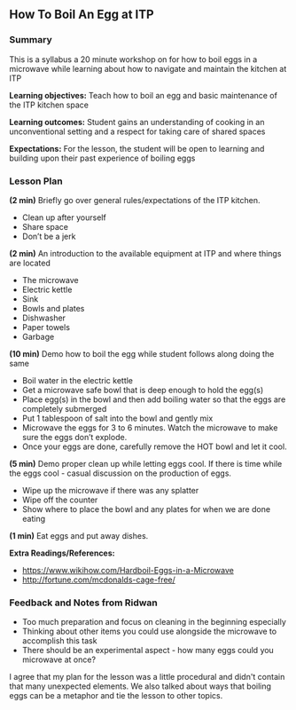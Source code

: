 ## How To Boil An Egg at ITP

### Summary

This is a syllabus a 20 minute workshop on for how to boil eggs in a microwave while learning about how to navigate and maintain the kitchen at ITP

**Learning objectives:** Teach how to boil an egg and basic maintenance of the ITP kitchen space

**Learning outcomes:** Student gains an understanding of cooking in an unconventional setting and a respect for taking care of shared spaces

**Expectations:** For the lesson, the student will be open to learning and building upon their past experience of boiling eggs

### Lesson Plan

**(2 min)** Briefly go over general rules/expectations of the ITP kitchen.
* Clean up after yourself
* Share space
* Don’t be a jerk

**(2 min)** An introduction to the available equipment at ITP and where things are located
* The microwave
* Electric kettle
* Sink
* Bowls and plates
* Dishwasher
* Paper towels
* Garbage

**(10 min)** Demo how to boil the egg while student follows along doing the same
* Boil water in the electric kettle
* Get a microwave safe bowl that is deep enough to hold the egg(s)
* Place egg(s) in the bowl and then add boiling water so that the eggs are completely submerged
* Put 1 tablespoon of salt into the bowl and gently mix
* Microwave the eggs for 3 to 6 minutes. Watch the microwave to make sure the eggs don’t explode.
* Once your eggs are done, carefully remove the HOT bowl and let it cool.

**(5 min)** Demo proper clean up while letting eggs cool. If there is time while the eggs cool - casual discussion on the production of eggs.
* Wipe up the microwave if there was any splatter
* Wipe off the counter
* Show where to place the bowl and any plates for when we are done eating

**(1 min)** Eat eggs and put away dishes.

**Extra Readings/References:**
* https://www.wikihow.com/Hardboil-Eggs-in-a-Microwave
* http://fortune.com/mcdonalds-cage-free/


### Feedback and Notes from Ridwan
* Too much preparation and focus on cleaning in the beginning especially
* Thinking about other items you could use alongside the microwave to accomplish this task
* There should be an experimental aspect - how many eggs could you microwave at once?

I agree that my plan for the lesson was a little procedural and didn't contain that many unexpected elements. We also talked about ways that boiling eggs can be a metaphor and tie the lesson to other topics.

